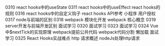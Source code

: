 0310
    react hooks中的useState
0311
    react hooks中的useEffect
    react hooks的规则
0316
    react hooks中的自定义钩子
    react hooks API参考
    小程序 用户授权
0317
    node与前端的区别
0318
    webpack 模块化开发
    webpack 核心概念
0319
    server开发与前端开发区别
    面试学习
0320
    面试学习
0323
    面试学习
0324
    Vue中$nextTick的实现原理
    webpack提前公共代码
    webpack代码分割 懒加载
    面试学习
0325
    React Hooks实战难点
    http 请求概述
    nodeJs处理http请求